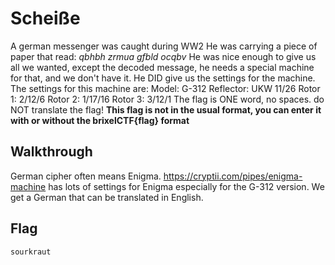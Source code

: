 # Scheiße

A german messenger was caught during WW2 He was carrying a piece of paper that read: *qbhbh zrmua gfbld ocqbv* He was nice enough to give us all we wanted, except the decoded  message, he needs a special machine for that, and we don't have it. He DID give us the settings for the machine. The settings for this machine are: Model: G-312 Reflector: UKW 11/26 Rotor 1: 2/12/6 Rotor 2: 1/17/16 Rotor 3: 3/12/1 The flag is ONE word, no spaces. do NOT translate the flag! **This flag is not in the usual format, you can enter it with or without the brixelCTF{flag} format**

## Walkthrough

German cipher often means Enigma. https://cryptii.com/pipes/enigma-machine has lots of settings for Enigma especially for the G-312 version. We get a German that can be translated in English.

## Flag

```
sourkraut
```

